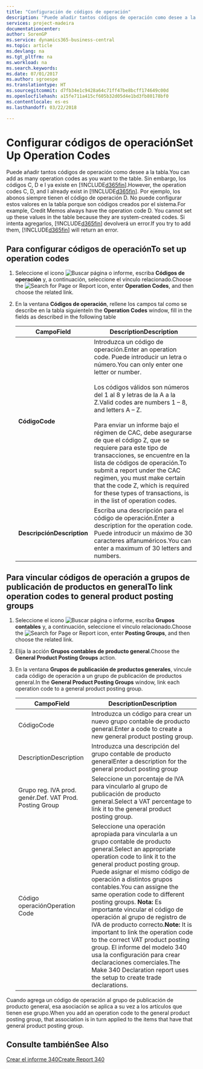 ```yaml
---
title: "Configuración de códigos de operación"
description: "Puede añadir tantos códigos de operación como desee a la tabla. Sin embargo, los códigos C, D e I ya existe en Business Central."
services: project-madeira
documentationcenter: 
author: SorenGP
ms.service: dynamics365-business-central
ms.topic: article
ms.devlang: na
ms.tgt_pltfrm: na
ms.workload: na
ms.search.keywords: 
ms.date: 07/01/2017
ms.author: sgroespe
ms.translationtype: HT
ms.sourcegitcommit: d7fb34e1c9428a64c71ff47be8bcff174649c00d
ms.openlocfilehash: a15fe711a415cf605b32d05d4e1bd3fb80178bf0
ms.contentlocale: es-es
ms.lasthandoff: 03/22/2018

---
```

# <a name="set-up-operation-codes"></a><span data-ttu-id="1253a-104">Configurar códigos de operación</span><span class="sxs-lookup"><span data-stu-id="1253a-104">Set Up Operation Codes</span></span>
<span data-ttu-id="1253a-105">Puede añadir tantos códigos de operación como desee a la tabla.</span><span class="sxs-lookup"><span data-stu-id="1253a-105">You can add as many operation codes as you want to the table.</span></span> <span data-ttu-id="1253a-106">Sin embargo, los códigos C, D e I ya existe en [!INCLUDE[d365fin](../../includes/d365fin_md.md)].</span><span class="sxs-lookup"><span data-stu-id="1253a-106">However, the operation codes C, D, and I already exist in [!INCLUDE[d365fin](../../includes/d365fin_md.md)].</span></span> <span data-ttu-id="1253a-107">Por ejemplo, los abonos siempre tienen el código de operación D. No puede configurar estos valores en la tabla porque son códigos creados por el sistema.</span><span class="sxs-lookup"><span data-stu-id="1253a-107">For example, Credit Memos always have the operation code D. You cannot set up these values in the table because they are system-created codes.</span></span> <span data-ttu-id="1253a-108">Si intenta agregarlos, [!INCLUDE[d365fin](../../includes/d365fin_md.md)] devolverá un error.</span><span class="sxs-lookup"><span data-stu-id="1253a-108">If you try to add them, [!INCLUDE[d365fin](../../includes/d365fin_md.md)] will return an error.</span></span>  

## <a name="to-set-up-operation-codes"></a><span data-ttu-id="1253a-109">Para configurar códigos de operación</span><span class="sxs-lookup"><span data-stu-id="1253a-109">To set up operation codes</span></span>  

1.  <span data-ttu-id="1253a-110">Seleccione el icono ![Buscar página o informe](../../media/ui-search/search_small.png "icono Buscar página o informe"), escriba **Códigos de operación** y, a continuación, seleccione el vínculo relacionado.</span><span class="sxs-lookup"><span data-stu-id="1253a-110">Choose the ![Search for Page or Report](../../media/ui-search/search_small.png "Search for Page or Report icon") icon, enter **Operation Codes**, and then choose the related link.</span></span>  
2.  <span data-ttu-id="1253a-111">En la ventana **Códigos de operación**, rellene los campos tal como se describe en la tabla siguiente</span><span class="sxs-lookup"><span data-stu-id="1253a-111">In the **Operation Codes** window, fill in the fields as described in the following table</span></span>  

    |<span data-ttu-id="1253a-112">Campo</span><span class="sxs-lookup"><span data-stu-id="1253a-112">Field</span></span>|<span data-ttu-id="1253a-113">Description</span><span class="sxs-lookup"><span data-stu-id="1253a-113">Description</span></span>|  
    |---------------------------------|---------------------------------------|  
    |<span data-ttu-id="1253a-114">**Código**</span><span class="sxs-lookup"><span data-stu-id="1253a-114">**Code**</span></span>|<span data-ttu-id="1253a-115">Introduzca un código de operación.</span><span class="sxs-lookup"><span data-stu-id="1253a-115">Enter an operation code.</span></span> <span data-ttu-id="1253a-116">Puede introducir un letra o número.</span><span class="sxs-lookup"><span data-stu-id="1253a-116">You can only enter one letter or number.</span></span><br /><br /> <span data-ttu-id="1253a-117">Los códigos válidos son números del 1 al 8 y letras de la A a la Z.</span><span class="sxs-lookup"><span data-stu-id="1253a-117">Valid codes are numbers 1 – 8, and letters A – Z.</span></span><br /><br /> <span data-ttu-id="1253a-118">Para enviar un informe bajo el régimen de CAC, debe asegurarse de que el código Z, que se requiere para este tipo de transacciones, se encuentre en la lista de códigos de operación.</span><span class="sxs-lookup"><span data-stu-id="1253a-118">To submit a report under the CAC regimen, you must make certain that the code Z, which is required for these types of transactions, is in the list of operation codes.</span></span>|  
    |<span data-ttu-id="1253a-119">**Descripción**</span><span class="sxs-lookup"><span data-stu-id="1253a-119">**Description**</span></span>|<span data-ttu-id="1253a-120">Escriba una descripción para el código de operación.</span><span class="sxs-lookup"><span data-stu-id="1253a-120">Enter a description for the operation code.</span></span> <span data-ttu-id="1253a-121">Puede introducir un máximo de 30 caracteres alfanuméricos.</span><span class="sxs-lookup"><span data-stu-id="1253a-121">You can enter a maximum of 30 letters and numbers.</span></span>|  

## <a name="to-link-operation-codes-to-general-product-posting-groups"></a><span data-ttu-id="1253a-122">Para vincular códigos de operación a grupos de publicación de productos en general</span><span class="sxs-lookup"><span data-stu-id="1253a-122">To link operation codes to general product posting groups</span></span>  

1.  <span data-ttu-id="1253a-123">Seleccione el icono ![Buscar página o informe](../../media/ui-search/search_small.png "icono Buscar página o informe"), escriba **Grupos contables** y, a continuación, seleccione el vínculo relacionado.</span><span class="sxs-lookup"><span data-stu-id="1253a-123">Choose the ![Search for Page or Report](../../media/ui-search/search_small.png "Search for Page or Report icon") icon, enter **Posting Groups**, and then choose the related link.</span></span>  
2.  <span data-ttu-id="1253a-124">Elija la acción **Grupos contables de producto general**.</span><span class="sxs-lookup"><span data-stu-id="1253a-124">Choose the **General Product Posting Groups** action.</span></span>  
3.  <span data-ttu-id="1253a-125">En la ventana **Grupos de publicación de productos generales**, vincule cada código de operación a un grupo de publicación de productos general.</span><span class="sxs-lookup"><span data-stu-id="1253a-125">In the **General Product Posting Groups** window, link each operation code to a general product posting group.</span></span>  

    |<span data-ttu-id="1253a-126">Campo</span><span class="sxs-lookup"><span data-stu-id="1253a-126">Field</span></span>|<span data-ttu-id="1253a-127">Description</span><span class="sxs-lookup"><span data-stu-id="1253a-127">Description</span></span>|  
    |---------------------------------|---------------------------------------|  
    |<span data-ttu-id="1253a-128">Código</span><span class="sxs-lookup"><span data-stu-id="1253a-128">Code</span></span>|<span data-ttu-id="1253a-129">Introduzca un código para crear un nuevo grupo contable de producto general.</span><span class="sxs-lookup"><span data-stu-id="1253a-129">Enter a code to create a new general product posting group.</span></span>|  
    |<span data-ttu-id="1253a-130">Description</span><span class="sxs-lookup"><span data-stu-id="1253a-130">Description</span></span>|<span data-ttu-id="1253a-131">Introduzca una descripción del grupo contable de producto general</span><span class="sxs-lookup"><span data-stu-id="1253a-131">Enter a description for the general product posting group</span></span>|  
    |<span data-ttu-id="1253a-132">Grupo reg. IVA prod. genér.</span><span class="sxs-lookup"><span data-stu-id="1253a-132">Def. VAT Prod. Posting Group</span></span>|<span data-ttu-id="1253a-133">Seleccione un porcentaje de IVA para vincularlo al grupo de publicación de producto general.</span><span class="sxs-lookup"><span data-stu-id="1253a-133">Select a VAT percentage to link it to the general product posting group.</span></span>|  
    |<span data-ttu-id="1253a-134">Código operación</span><span class="sxs-lookup"><span data-stu-id="1253a-134">Operation Code</span></span>|<span data-ttu-id="1253a-135">Seleccione una operación apropiada para vincularla a un grupo contable de producto general.</span><span class="sxs-lookup"><span data-stu-id="1253a-135">Select an appropriate operation code to link it to the general product posting group.</span></span> <span data-ttu-id="1253a-136">Puede asignar el mismo código de operación a distintos grupos contables.</span><span class="sxs-lookup"><span data-stu-id="1253a-136">You can assigne the same operation code to different posting groups.</span></span> <span data-ttu-id="1253a-137">**Nota:** Es importante vincular el código de operación al grupo de registro de IVA de producto correcto.</span><span class="sxs-lookup"><span data-stu-id="1253a-137">**Note:**  It is important to link the operation code to the correct VAT product posting group.</span></span> <span data-ttu-id="1253a-138">El informe del modelo 340 usa la configuración para crear declaraciones comerciales.</span><span class="sxs-lookup"><span data-stu-id="1253a-138">The Make 340 Declaration report uses the setup to create trade declarations.</span></span>|  

<span data-ttu-id="1253a-139">Cuando agrega un código de operación al grupo de publicación de producto general, esa asociación se aplica a su vez a los artículos que tienen ese grupo.</span><span class="sxs-lookup"><span data-stu-id="1253a-139">When you add an operation code to the general product posting group, that association is in turn applied to the items that have that general product posting group.</span></span>  

## <a name="see-also"></a><span data-ttu-id="1253a-140">Consulte también</span><span class="sxs-lookup"><span data-stu-id="1253a-140">See Also</span></span>  
 [<span data-ttu-id="1253a-141">Crear el informe 340</span><span class="sxs-lookup"><span data-stu-id="1253a-141">Create Report 340</span></span>](how-to-create-report-340.md)

